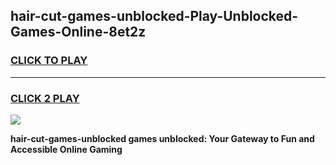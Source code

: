 
## hair-cut-games-unblocked-Play-Unblocked-Games-Online-8et2z
<h3>
<a href="https://premium76.site?title=hair-cut-games-unblocked&ref=24A">CLICK TO PLAY</a></h3>
<hr>

<h3>
<a href="https://premium76.site?title=hair-cut-games-unblocked&ref=24A">CLICK 2 PLAY</a>
  
</h3>

<a href="https://premium76.site?title=hair-cut-games-unblocked&ref=24A"><img src="https://clearcache.store/games.png"></a>


**hair-cut-games-unblocked games unblocked: Your Gateway to Fun and Accessible Online Gaming**
